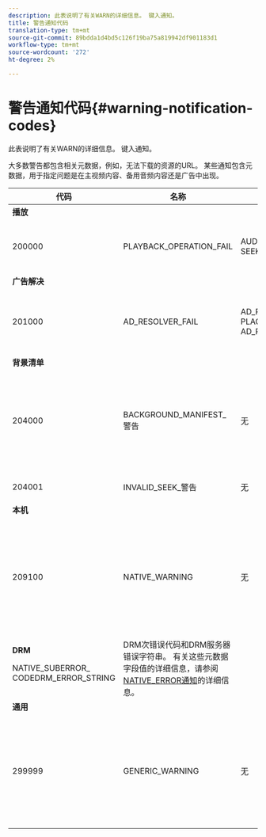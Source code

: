 ```yaml
---
description: 此表说明了有关WARN的详细信息。 键入通知。
title: 警告通知代码
translation-type: tm+mt
source-git-commit: 89bdda1d4bd5c126f19ba75a819942df901183d1
workflow-type: tm+mt
source-wordcount: '272'
ht-degree: 2%

---
```



# 警告通知代码{#warning-notification-codes}

此表说明了有关WARN的详细信息。 键入通知。

<!--<a id="section_F25366B6703040E3ADA993C113618F01"></a>-->

大多数警告都包含相关元数据，例如，无法下载的资源的URL。 某些通知包含元数据，用于指定问题是在主视频内容、备用音频内容还是广告中出现。

<table frame="all" colsep="1" rowsep="1" id="table_C24772DF203B4DB2ACE6B475698C4C58"> 
 <thead> 
  <tr rowsep="1"> 
   <th colname="1" class="entry"> 代码 </th> 
   <th colname="2" class="entry"> 名称 </th> 
   <th colname="3" class="entry"> InnerNotification </th> 
   <th colname="4" class="entry"> 元数据键 </th> 
   <th colname="5" class="entry"> 评论 </th> 
  </tr> 
 </thead>
 <tbody> 
  <tr rowsep="1"> 
   <td colname="1"><b>播放</b> </td> 
   <td colname="2"> </td> 
   <td colname="3"> </td> 
   <td colname="4"> </td> 
   <td colname="5"> </td> 
  </tr> 
  <tr rowsep="1"> 
   <td colname="1"><span class="codeph"> 200000  </span> </td> 
   <td colname="2"><span class="codeph"> PLAYBACK_OPERATION_FAIL  </span> </td> 
   <td colname="3"><span class="codeph"> AUDIO_TRACK_ERROR  </span><span class="codeph"> SEEK_ERROR  </span> </td> 
   <td colname="4"><span class="codeph"> 说明  </span> </td> 
   <td colname="5"> <p>与播放相关的操作已失败，但可能会继续播放。 </p> </td> 
  </tr> 
  <tr rowsep="1"> 
   <td colname="1"><b>广告解决  </b> </td> 
   <td colname="2"> </td> 
   <td colname="3"> </td> 
   <td colname="4"> </td> 
   <td colname="5"> </td> 
  </tr> 
  <tr rowsep="1"> 
   <td colname="1"><span class="codeph"> 201000  </span> </td> 
   <td colname="2"><span class="codeph"> AD_RESOLVER_FAIL  </span> </td> 
   <td colname="3"><span class="codeph"> AD_RESOLVE_FAIL RESOURCE_ </span><span class="codeph"> PLACEMENT_FAILED  </span><span class="codeph"> AD_RESOLVER_METADATA_INVALID  </span> </td> 
   <td colname="4"> <p>无 </p> </td> 
   <td colname="5"> <p>广告解析程序无法解析/插入广告内容。 可能会继续播放。 </p> </td> 
  </tr> 
  <tr rowsep="1"> 
   <td colname="1"><b>背景清单</b> </td> 
   <td colname="2"> </td> 
   <td colname="3"> </td> 
   <td colname="4"> </td> 
   <td colname="5"> </td> 
  </tr> 
  <tr rowsep="1"> 
   <td colname="1"><span class="codeph"> 204000  </span> </td> 
   <td colname="2"><span class="codeph"> BACKGROUND_MANIFEST_警告</span> </td> 
   <td colname="3"> <p>无 </p> </td> 
   <td colname="4"><span class="codeph"> BACKGROUND_MANIFEST_WARNING_</span> <span class="codeph"> ERRORBACKGROUND_MANIFEST_WARNING_</span> <span class="codeph"> NAMEDESCRIPTION</span> </td> 
   <td colname="5"> <p> 后台清单下载时出错。 更新后台清单时的任何问题将作为TVSDK警告调度，并且不会导致播放停止。 </p> </td> 
  </tr> 
  <tr rowsep="1"> 
   <td colname="1"><span class="codeph"> 204001  </span> </td> 
   <td colname="2"><span class="codeph"> INVALID_SEEK_警告</span> </td> 
   <td colname="3"> <p>无 </p> </td> 
   <td colname="4"><span class="codeph"> 说明</span> </td> 
   <td colname="5"> <p> </p> </td> 
  </tr> 
  <tr rowsep="1"> 
   <td colname="1"><b>本机</b> </td> 
   <td colname="2"> </td> 
   <td colname="3"> </td> 
   <td colname="4"> </td> 
   <td colname="5"> </td> 
  </tr> 
  <tr rowsep="1"> 
   <td colname="1" morerows="1"><span class="codeph"> 209100  </span> </td> 
   <td colname="2" morerows="1"><span class="codeph"> NATIVE_WARNING  </span> </td> 
   <td colname="3" morerows="1"> <p>无 </p> </td> 
   <td colname="4"><b>AVE</b> <p><span class="codeph"> NATIVE_ERROR_CODE  </span><span class="codeph"> NATIVE_ERROR_NAME说 </span><span class="codeph"> 明  </span> </p> </td> 
   <td colname="5"> <p>低级AVE库发出错误。 </p> <p>有关这些元数据字段值的详细信息，请参阅<a href="../../c-psdk-dhls-1.4-events-and-notifications/notification-codes/c-psdk-dhls-1.4-native-error-summary.md" format="html" scope="external"> NATIVE_ERROR通知</a>的详细信息。 </p> </td> 
  </tr> 
  <tr rowsep="1"> 
   <td colname="4"><b>DRM</b> <p><span class="codeph"> NATIVE_SUBERROR_</span> <span class="codeph"> CODEDRM_ERROR_STRING</span> </p> </td> 
   <td colname="5">DRM次错误代码和DRM服务器错误字符串。 有关这些元数据字段值的详细信息，请参阅<a href="../../c-psdk-dhls-1.4-events-and-notifications/notification-codes/c-psdk-dhls-1.4-native-error-summary.md" format="html" scope="external"> NATIVE_ERROR通知</a>的详细信息。
   </td> 
  </tr> 
  <tr rowsep="1"> 
   <td colname="1"><b>通用</b> </td> 
   <td colname="2"> </td> 
   <td colname="3"> </td> 
   <td colname="4"> </td> 
   <td colname="5"> </td> 
  </tr> 
  <tr rowsep="0"> 
   <td colname="1"><span class="codeph"> 299999  </span> </td> 
   <td colname="2"><span class="codeph"> GENERIC_WARNING  </span> </td> 
   <td colname="3"> <p>无 </p> </td> 
   <td colname="4"> <p>无 </p> </td> 
   <td colname="5"> <p>标记通用警告事件。 并非由TVSDK实际发布。 它只是一个标记，表示对应于警告事件的数字代码范围的末尾。 </p> </td> 
  </tr> 
 </tbody> 
</table>

